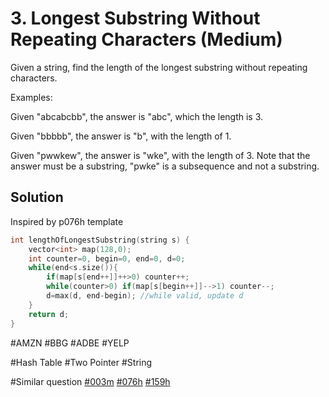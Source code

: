 # 3. Longest Substring Without Repeating Characters (Medium)

Given a string, find the length of the longest substring without repeating characters.

Examples:

Given "abcabcbb", the answer is "abc", which the length is 3.

Given "bbbbb", the answer is "b", with the length of 1.

Given "pwwkew", the answer is "wke", with the length of 3. Note that the answer must be a substring, "pwke" is a subsequence and not a substring.

## Solution
Inspired by p076h template
``` cpp
int lengthOfLongestSubstring(string s) {
    vector<int> map(128,0);
    int counter=0, begin=0, end=0, d=0; 
    while(end<s.size()){
        if(map[s[end++]]++>0) counter++; 
        while(counter>0) if(map[s[begin++]]-->1) counter--;
        d=max(d, end-begin); //while valid, update d
    }
    return d;
}
```

#AMZN #BBG #ADBE #YELP

#Hash Table #Two Pointer #String

#Similar question [#003m](../p003m/README.md) [#076h](../p076h/README.md) [#159h](../p159h/README.md)
